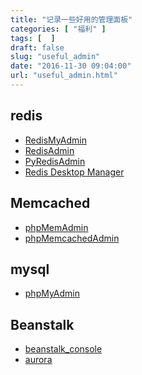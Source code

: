 ```yaml
---
title: "记录一些好用的管理面板"
categories: [ "福利" ]
tags: [  ]
draft: false
slug: "useful_admin"
date: "2016-11-30 09:04:00"
url: "useful_admin.html"
---
```


## redis

 - [RedisMyAdmin][1]
 - [RedisAdmin][2]
 - [PyRedisAdmin][3]
 - [Redis Desktop Manager][4]

## Memcached

 - [phpMemAdmin][5]
 - [phpMemcachedAdmin][6]

## mysql

 - [phpMyAdmin][7]

## Beanstalk

 - [beanstalk_console][8]
 - [aurora][9]


  [1]: https://github.com/daivem/RedisMyAdmin.git
  [2]: https://github.com/johanlaidlaw/RedisAdmin.git
  [3]: https://github.com/JoneXiong/PyRedisAdmin
  [4]: https://redisdesktop.com/download
  [5]: https://github.com/clickalicious/phpMemAdmin.git
  [6]: https://github.com/hgschmie/phpmemcacheadmin
  [7]: https://www.phpmyadmin.net
  [8]: https://github.com/ptrofimov/beanstalk_console.git
  [9]: https://github.com/xuri/aurora